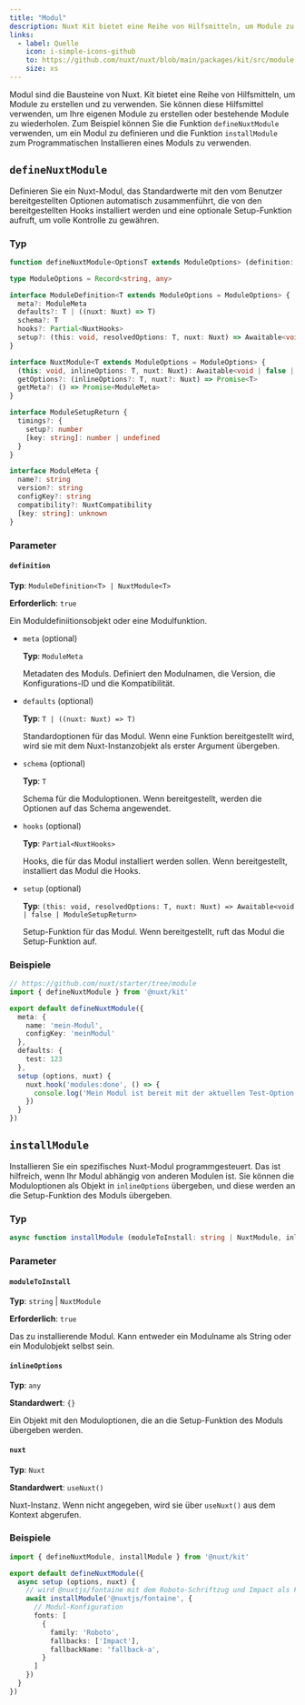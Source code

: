 ```yaml
---
title: "Modul"
description: Nuxt Kit bietet eine Reihe von Hilfsmitteln, um Module zu erstellen und zu verwenden. Diese Hilfsmittel können Sie verwenden, um Ihre eigenen Module zu erstellen oder bestehende Module zu wiederholen.
links:
  - label: Quelle
    icon: i-simple-icons-github
    to: https://github.com/nuxt/nuxt/blob/main/packages/kit/src/module
    size: xs
---
```


Modul sind die Bausteine von Nuxt. Kit bietet eine Reihe von Hilfsmitteln, um Module zu erstellen und zu verwenden. Sie können diese Hilfsmittel verwenden, um Ihre eigenen Module zu erstellen oder bestehende Module zu wiederholen. Zum Beispiel können Sie die Funktion `defineNuxtModule` verwenden, um ein Modul zu definieren und die Funktion `installModule` zum Programmatischen Installieren eines Moduls zu verwenden.

## `defineNuxtModule`

Definieren Sie ein Nuxt-Modul, das Standardwerte mit den vom Benutzer bereitgestellten Optionen automatisch zusammenführt, die von den bereitgestellten Hooks installiert werden und eine optionale Setup-Funktion aufruft, um volle Kontrolle zu gewähren.

### Typ

```ts
function defineNuxtModule<OptionsT extends ModuleOptions> (definition: ModuleDefinition<OptionsT> | NuxtModule<OptionsT>): NuxtModule<OptionsT>

type ModuleOptions = Record<string, any>

interface ModuleDefinition<T extends ModuleOptions = ModuleOptions> {
  meta?: ModuleMeta
  defaults?: T | ((nuxt: Nuxt) => T)
  schema?: T
  hooks?: Partial<NuxtHooks>
  setup?: (this: void, resolvedOptions: T, nuxt: Nuxt) => Awaitable<void | false | ModuleSetupReturn>
}

interface NuxtModule<T extends ModuleOptions = ModuleOptions> {
  (this: void, inlineOptions: T, nuxt: Nuxt): Awaitable<void | false | ModuleSetupReturn>
  getOptions?: (inlineOptions?: T, nuxt?: Nuxt) => Promise<T>
  getMeta?: () => Promise<ModuleMeta>
}

interface ModuleSetupReturn {
  timings?: {
    setup?: number
    [key: string]: number | undefined
  }
}

interface ModuleMeta {
  name?: string
  version?: string
  configKey?: string
  compatibility?: NuxtCompatibility
  [key: string]: unknown
}
```

### Parameter

#### `definition`

**Typ**: `ModuleDefinition<T> | NuxtModule<T>`

**Erforderlich**: `true`

Ein Moduldefiniitionsobjekt oder eine Modulfunktion.

- `meta` (optional)

  **Typ**: `ModuleMeta`

  Metadaten des Moduls. Definiert den Modulnamen, die Version, die Konfigurations-ID und die Kompatibilität.

- `defaults` (optional)

  **Typ**: `T | ((nuxt: Nuxt) => T)`

  Standardoptionen für das Modul. Wenn eine Funktion bereitgestellt wird, wird sie mit dem Nuxt-Instanzobjekt als erster Argument übergeben.

- `schema` (optional)

  **Typ**: `T`

  Schema für die Moduloptionen. Wenn bereitgestellt, werden die Optionen auf das Schema angewendet.

- `hooks` (optional)

  **Typ**: `Partial<NuxtHooks>`

  Hooks, die für das Modul installiert werden sollen. Wenn bereitgestellt, installiert das Modul die Hooks.

- `setup` (optional)

  **Typ**: `(this: void, resolvedOptions: T, nuxt: Nuxt) => Awaitable<void | false | ModuleSetupReturn>`

  Setup-Funktion für das Modul. Wenn bereitgestellt, ruft das Modul die Setup-Funktion auf.

### Beispiele

```ts
// https://github.com/nuxt/starter/tree/module
import { defineNuxtModule } from '@nuxt/kit'

export default defineNuxtModule({
  meta: {
    name: 'mein-Modul',
    configKey: 'meinModul'
  },
  defaults: {
    test: 123
  },
  setup (options, nuxt) {
    nuxt.hook('modules:done', () => {
      console.log('Mein Modul ist bereit mit der aktuellen Test-Option: ', options.test)
    })    
  }
})
```

## `installModule`

Installieren Sie ein spezifisches Nuxt-Modul programmgesteuert. Das ist hilfreich, wenn Ihr Modul abhängig von anderen Modulen ist. Sie können die Moduloptionen als Objekt in `inlineOptions` übergeben, und diese werden an die Setup-Funktion des Moduls übergeben.

### Typ

```ts
async function installModule (moduleToInstall: string | NuxtModule, inlineOptions?: any, nuxt?: Nuxt)
```

### Parameter

#### `moduleToInstall`

**Typ**: `string` | `NuxtModule`

**Erforderlich**: `true`

Das zu installierende Modul. Kann entweder ein Modulname als String oder ein Modulobjekt selbst sein.

#### `inlineOptions`

**Typ**: `any`

**Standardwert**: `{}`

Ein Objekt mit den Moduloptionen, die an die Setup-Funktion des Moduls übergeben werden.

#### `nuxt`

**Typ**: `Nuxt`

**Standardwert**: `useNuxt()`

Nuxt-Instanz. Wenn nicht angegeben, wird sie über `useNuxt()` aus dem Kontext abgerufen.

### Beispiele

```ts
import { defineNuxtModule, installModule } from '@nuxt/kit'

export default defineNuxtModule({  
  async setup (options, nuxt) {
    // wird @nuxtjs/fontaine mit dem Roboto-Schriftzug und Impact als Fallback installieren
    await installModule('@nuxtjs/fontaine', {
      // Modul-Konfiguration
      fonts: [
        {
          family: 'Roboto',
          fallbacks: ['Impact'],
          fallbackName: 'fallback-a',
        }
      ]
    })
  }
})
```